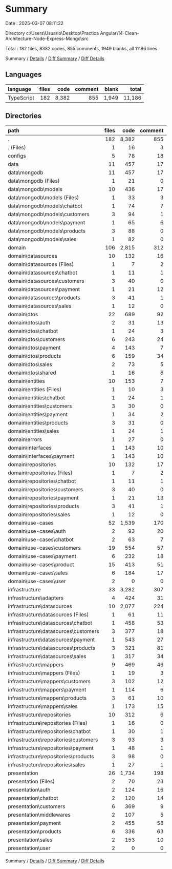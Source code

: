 # Summary

Date : 2025-03-07 08:11:22

Directory c:\\Users\\Usuario\\Desktop\\Practica Angular\\14-Clean-Architecture-Node-Express-Mongo\\src

Total : 182 files,  8382 codes, 855 comments, 1949 blanks, all 11186 lines

Summary / [Details](details.md) / [Diff Summary](diff.md) / [Diff Details](diff-details.md)

## Languages
| language | files | code | comment | blank | total |
| :--- | ---: | ---: | ---: | ---: | ---: |
| TypeScript | 182 | 8,382 | 855 | 1,949 | 11,186 |

## Directories
| path | files | code | comment | blank | total |
| :--- | ---: | ---: | ---: | ---: | ---: |
| . | 182 | 8,382 | 855 | 1,949 | 11,186 |
| . (Files) | 1 | 16 | 3 | 4 | 23 |
| configs | 5 | 78 | 18 | 39 | 135 |
| data | 11 | 457 | 17 | 48 | 522 |
| data\\mongodb | 11 | 457 | 17 | 48 | 522 |
| data\\mongodb (Files) | 1 | 21 | 0 | 9 | 30 |
| data\\mongodb\\models | 10 | 436 | 17 | 39 | 492 |
| data\\mongodb\\models (Files) | 1 | 33 | 3 | 7 | 43 |
| data\\mongodb\\models\\chatbot | 1 | 74 | 7 | 5 | 86 |
| data\\mongodb\\models\\customers | 3 | 94 | 1 | 7 | 102 |
| data\\mongodb\\models\\payment | 1 | 65 | 6 | 3 | 74 |
| data\\mongodb\\models\\products | 3 | 88 | 0 | 14 | 102 |
| data\\mongodb\\models\\sales | 1 | 82 | 0 | 3 | 85 |
| domain | 106 | 2,815 | 312 | 667 | 3,794 |
| domain\\datasources | 10 | 132 | 16 | 39 | 187 |
| domain\\datasources (Files) | 1 | 7 | 2 | 4 | 13 |
| domain\\datasources\\chatbot | 1 | 11 | 1 | 1 | 13 |
| domain\\datasources\\customers | 3 | 40 | 0 | 3 | 43 |
| domain\\datasources\\payment | 1 | 21 | 12 | 12 | 45 |
| domain\\datasources\\products | 3 | 41 | 1 | 18 | 60 |
| domain\\datasources\\sales | 1 | 12 | 0 | 1 | 13 |
| domain\\dtos | 22 | 689 | 92 | 168 | 949 |
| domain\\dtos\\auth | 2 | 31 | 13 | 23 | 67 |
| domain\\dtos\\chatbot | 1 | 24 | 3 | 5 | 32 |
| domain\\dtos\\customers | 6 | 243 | 24 | 45 | 312 |
| domain\\dtos\\payment | 4 | 143 | 7 | 19 | 169 |
| domain\\dtos\\products | 6 | 159 | 34 | 56 | 249 |
| domain\\dtos\\sales | 2 | 73 | 5 | 12 | 90 |
| domain\\dtos\\shared | 1 | 16 | 6 | 8 | 30 |
| domain\\entities | 10 | 153 | 7 | 24 | 184 |
| domain\\entities (Files) | 1 | 10 | 3 | 4 | 17 |
| domain\\entities\\chatbot | 1 | 24 | 1 | 2 | 27 |
| domain\\entities\\customers | 3 | 30 | 0 | 7 | 37 |
| domain\\entities\\payment | 1 | 34 | 2 | 4 | 40 |
| domain\\entities\\products | 3 | 31 | 0 | 5 | 36 |
| domain\\entities\\sales | 1 | 24 | 1 | 2 | 27 |
| domain\\errors | 1 | 27 | 0 | 8 | 35 |
| domain\\interfaces | 1 | 143 | 10 | 9 | 162 |
| domain\\interfaces\\payment | 1 | 143 | 10 | 9 | 162 |
| domain\\repositories | 10 | 132 | 17 | 34 | 183 |
| domain\\repositories (Files) | 1 | 7 | 2 | 4 | 13 |
| domain\\repositories\\chatbot | 1 | 11 | 1 | 1 | 13 |
| domain\\repositories\\customers | 3 | 40 | 0 | 3 | 43 |
| domain\\repositories\\payment | 1 | 21 | 13 | 13 | 47 |
| domain\\repositories\\products | 3 | 41 | 1 | 12 | 54 |
| domain\\repositories\\sales | 1 | 12 | 0 | 1 | 13 |
| domain\\use-cases | 52 | 1,539 | 170 | 385 | 2,094 |
| domain\\use-cases\\auth | 2 | 93 | 20 | 48 | 161 |
| domain\\use-cases\\chatbot | 2 | 63 | 7 | 10 | 80 |
| domain\\use-cases\\customers | 19 | 554 | 57 | 108 | 719 |
| domain\\use-cases\\payment | 6 | 232 | 18 | 37 | 287 |
| domain\\use-cases\\product | 15 | 413 | 51 | 146 | 610 |
| domain\\use-cases\\sales | 6 | 184 | 17 | 34 | 235 |
| domain\\use-cases\\user | 2 | 0 | 0 | 2 | 2 |
| infrastructure | 33 | 3,282 | 307 | 741 | 4,330 |
| infrastructure\\adapters | 4 | 424 | 31 | 89 | 544 |
| infrastructure\\datasources | 10 | 2,077 | 224 | 481 | 2,782 |
| infrastructure\\datasources (Files) | 1 | 61 | 11 | 18 | 90 |
| infrastructure\\datasources\\chatbot | 1 | 458 | 53 | 91 | 602 |
| infrastructure\\datasources\\customers | 3 | 377 | 18 | 68 | 463 |
| infrastructure\\datasources\\payment | 1 | 543 | 27 | 63 | 633 |
| infrastructure\\datasources\\products | 3 | 321 | 81 | 178 | 580 |
| infrastructure\\datasources\\sales | 1 | 317 | 34 | 63 | 414 |
| infrastructure\\mappers | 9 | 469 | 46 | 73 | 588 |
| infrastructure\\mappers (Files) | 1 | 19 | 3 | 7 | 29 |
| infrastructure\\mappers\\customers | 3 | 102 | 12 | 22 | 136 |
| infrastructure\\mappers\\payment | 1 | 114 | 6 | 8 | 128 |
| infrastructure\\mappers\\products | 3 | 61 | 10 | 20 | 91 |
| infrastructure\\mappers\\sales | 1 | 173 | 15 | 16 | 204 |
| infrastructure\\repositories | 10 | 312 | 6 | 98 | 416 |
| infrastructure\\repositories (Files) | 1 | 16 | 0 | 7 | 23 |
| infrastructure\\repositories\\chatbot | 1 | 30 | 1 | 8 | 39 |
| infrastructure\\repositories\\customers | 3 | 93 | 3 | 28 | 124 |
| infrastructure\\repositories\\payment | 1 | 48 | 1 | 14 | 63 |
| infrastructure\\repositories\\products | 3 | 98 | 0 | 33 | 131 |
| infrastructure\\repositories\\sales | 1 | 27 | 1 | 8 | 36 |
| presentation | 26 | 1,734 | 198 | 450 | 2,382 |
| presentation (Files) | 2 | 70 | 23 | 33 | 126 |
| presentation\\auth | 2 | 124 | 16 | 31 | 171 |
| presentation\\chatbot | 2 | 120 | 14 | 27 | 161 |
| presentation\\customers | 6 | 369 | 9 | 86 | 464 |
| presentation\\middlewares | 2 | 107 | 5 | 30 | 142 |
| presentation\\payment | 2 | 455 | 58 | 94 | 607 |
| presentation\\products | 6 | 336 | 63 | 109 | 508 |
| presentation\\sales | 2 | 153 | 10 | 38 | 201 |
| presentation\\user | 2 | 0 | 0 | 2 | 2 |

Summary / [Details](details.md) / [Diff Summary](diff.md) / [Diff Details](diff-details.md)